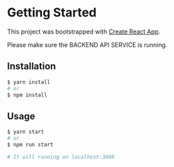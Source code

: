 # Getting Started

This project was bootstrapped with [Create React App](https://github.com/facebook/create-react-app).

Please make sure the BACKEND API SERVICE is running.

## Installation

```sh
$ yarn install
# or
$ npm install
```

## Usage

```sh
$ yarn start
# or
$ npm run start

# It will running on localhost:3000
```